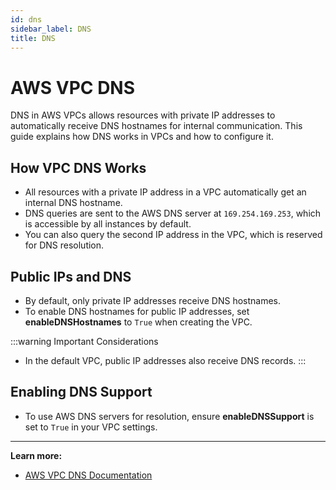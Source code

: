 ```yaml
---
id: dns
sidebar_label: DNS
title: DNS
---
```


# AWS VPC DNS

DNS in AWS VPCs allows resources with private IP addresses to automatically receive DNS hostnames for internal communication. This guide explains how DNS works in VPCs and how to configure it.

## How VPC DNS Works
- All resources with a private IP address in a VPC automatically get an internal DNS hostname.
- DNS queries are sent to the AWS DNS server at `169.254.169.253`, which is accessible by all instances by default.
- You can also query the second IP address in the VPC, which is reserved for DNS resolution.

## Public IPs and DNS
- By default, only private IP addresses receive DNS hostnames.
- To enable DNS hostnames for public IP addresses, set **enableDNSHostnames** to `True` when creating the VPC.

:::warning Important Considerations
- In the default VPC, public IP addresses also receive DNS records.
:::

## Enabling DNS Support
- To use AWS DNS servers for resolution, ensure **enableDNSSupport** is set to `True` in your VPC settings.

---

**Learn more:**
- [AWS VPC DNS Documentation](https://docs.aws.amazon.com/vpc/latest/userguide/vpc-dns.html)